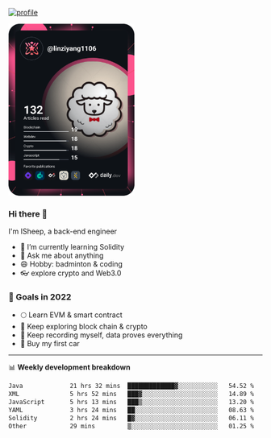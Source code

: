 [![profile](http://img.codelin.xyz/hello-im-isheep.svg)](https://www.calligrapher.ai/)

<a href="https://app.daily.dev/linziyang1106"><img src="/devcard.png" width="250" alt="ISheep's Dev Card"/></a>

### Hi there 🐏

I'm ISheep, a back-end engineer

- 🔭 I’m currently learning Solidity
- 💬 Ask me about anything
- 😄 Hobby: badminton & coding
- 👓 explore crypto and Web3.0

### 🚀 Goals in 2022
+ 🌕 Learn EVM & smart contract
+ 🤔 Keep exploring block chain & crypto
+ 🐏 Keep recording myself, data proves everything
+ 🚗 Buy my first car

-------

📊 **Weekly development breakdown**
<!--START_SECTION:waka-->

```text
Java             21 hrs 32 mins  █████████████▓░░░░░░░░░░░   54.52 %
XML              5 hrs 52 mins   ███▓░░░░░░░░░░░░░░░░░░░░░   14.89 %
JavaScript       5 hrs 13 mins   ███▒░░░░░░░░░░░░░░░░░░░░░   13.20 %
YAML             3 hrs 24 mins   ██░░░░░░░░░░░░░░░░░░░░░░░   08.63 %
Solidity         2 hrs 24 mins   █▓░░░░░░░░░░░░░░░░░░░░░░░   06.11 %
Other            29 mins         ▒░░░░░░░░░░░░░░░░░░░░░░░░   01.25 %
```

<!--END_SECTION:waka-->
